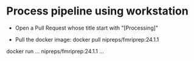 Process pipeline using workstation
==================================


- Open a Pull Request whose title start with "[Processing]"

- Pull the docker image: docker pull nipreps/fmriprep:24.1.1


docker run ... nipreps/fmriprep:24.1.1 ...
